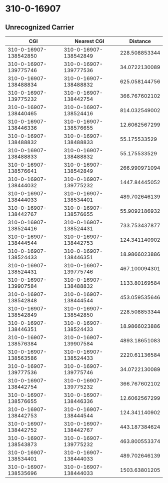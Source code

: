 # 310-0-16907
## Unrecognized Carrier


| CGI | Nearest CGI | Distance |
|-----|-------------|----------|
| 310-0-16907-138542850 | 310-0-16907-138542849 | 228.508853344 |
| 310-0-16907-139775746 | 310-0-16907-139777536 | 34.0722130089 |
| 310-0-16907-138488834 | 310-0-16907-138488832 | 625.058144756 |
| 310-0-16907-139775232 | 310-0-16907-138442754 | 366.767602102 |
| 310-0-16907-138440465 | 310-0-16907-138524416 | 814.032549002 |
| 310-0-16907-138446336 | 310-0-16907-138576655 | 12.6062567299 |
| 310-0-16907-138488832 | 310-0-16907-138488833 | 55.175533529 |
| 310-0-16907-138488833 | 310-0-16907-138488832 | 55.175533529 |
| 310-0-16907-138576641 | 310-0-16907-138542849 | 266.990971094 |
| 310-0-16907-138444032 | 310-0-16907-139775232 | 1447.84445052 |
| 310-0-16907-138444033 | 310-0-16907-138534401 | 489.702646139 |
| 310-0-16907-138442767 | 310-0-16907-138576655 | 55.9092186932 |
| 310-0-16907-138524416 | 310-0-16907-138524431 | 733.753437877 |
| 310-0-16907-138444544 | 310-0-16907-138442753 | 124.341140902 |
| 310-0-16907-138524433 | 310-0-16907-138446351 | 18.9866023886 |
| 310-0-16907-138524431 | 310-0-16907-139775746 | 467.100094301 |
| 310-0-16907-139907584 | 310-0-16907-138488832 | 1133.80169584 |
| 310-0-16907-138542848 | 310-0-16907-138444544 | 453.059535646 |
| 310-0-16907-138542849 | 310-0-16907-138542850 | 228.508853344 |
| 310-0-16907-138446351 | 310-0-16907-138524433 | 18.9866023886 |
| 310-0-16907-138576384 | 310-0-16907-139907584 | 4893.18651083 |
| 310-0-16907-138563586 | 310-0-16907-138524433 | 2220.61136584 |
| 310-0-16907-139777536 | 310-0-16907-139775746 | 34.0722130089 |
| 310-0-16907-138442754 | 310-0-16907-139775232 | 366.767602102 |
| 310-0-16907-138576655 | 310-0-16907-138446336 | 12.6062567299 |
| 310-0-16907-138442753 | 310-0-16907-138444544 | 124.341140902 |
| 310-0-16907-138442752 | 310-0-16907-138442767 | 443.187384624 |
| 310-0-16907-138543873 | 310-0-16907-139775232 | 463.800553374 |
| 310-0-16907-138534401 | 310-0-16907-138444033 | 489.702646139 |
| 310-0-16907-138535696 | 310-0-16907-138444033 | 1503.63801205 |
